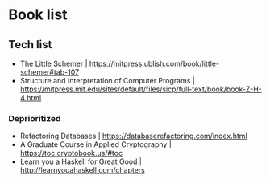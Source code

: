 # Book list

## Tech list

- The Little Schemer | <https://mitpress.ublish.com/book/little-schemer#tab-107>
- Structure and Interpretation of Computer Programs | <https://mitpress.mit.edu/sites/default/files/sicp/full-text/book/book-Z-H-4.html>

### Deprioritized

- Refactoring Databases | <https://databaserefactoring.com/index.html>
- A Graduate Course in Applied Cryptography | <https://toc.cryptobook.us/#toc>
- Learn you a Haskell for Great Good | <http://learnyouahaskell.com/chapters>
